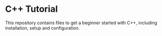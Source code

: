 # C++ Tutorial

This repository contains files to get a beginner started with C++, including installation, setup and configuration.

